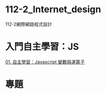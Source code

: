 # 112-2_Internet_design
112-2網際網路程式設計

# 入門自主學習：JS
[ 01. 自主學習：Javascript 變數與運算子](https://github.com/PeiHsiuLu/112-2_Internet_design/blob/main/Practice/float_math.html)
# 專題
